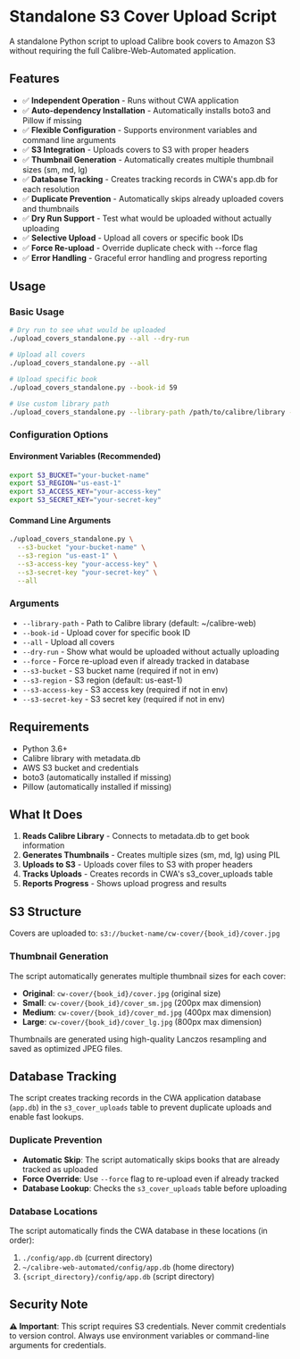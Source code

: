 # Standalone S3 Cover Upload Script

A standalone Python script to upload Calibre book covers to Amazon S3 without requiring the full Calibre-Web-Automated application.

## Features

- ✅ **Independent Operation** - Runs without CWA application
- ✅ **Auto-dependency Installation** - Automatically installs boto3 and Pillow if missing
- ✅ **Flexible Configuration** - Supports environment variables and command line arguments
- ✅ **S3 Integration** - Uploads covers to S3 with proper headers
- ✅ **Thumbnail Generation** - Automatically creates multiple thumbnail sizes (sm, md, lg)
- ✅ **Database Tracking** - Creates tracking records in CWA's app.db for each resolution
- ✅ **Duplicate Prevention** - Automatically skips already uploaded covers and thumbnails
- ✅ **Dry Run Support** - Test what would be uploaded without actually uploading
- ✅ **Selective Upload** - Upload all covers or specific book IDs
- ✅ **Force Re-upload** - Override duplicate check with --force flag
- ✅ **Error Handling** - Graceful error handling and progress reporting

## Usage

### Basic Usage

```bash
# Dry run to see what would be uploaded
./upload_covers_standalone.py --all --dry-run

# Upload all covers
./upload_covers_standalone.py --all

# Upload specific book
./upload_covers_standalone.py --book-id 59

# Use custom library path
./upload_covers_standalone.py --library-path /path/to/calibre/library --all
```

### Configuration Options

#### Environment Variables (Recommended)
```bash
export S3_BUCKET="your-bucket-name"
export S3_REGION="us-east-1"
export S3_ACCESS_KEY="your-access-key"
export S3_SECRET_KEY="your-secret-key"
```

#### Command Line Arguments
```bash
./upload_covers_standalone.py \
  --s3-bucket "your-bucket-name" \
  --s3-region "us-east-1" \
  --s3-access-key "your-access-key" \
  --s3-secret-key "your-secret-key" \
  --all
```

### Arguments

- `--library-path` - Path to Calibre library (default: ~/calibre-web)
- `--book-id` - Upload cover for specific book ID
- `--all` - Upload all covers
- `--dry-run` - Show what would be uploaded without actually uploading
- `--force` - Force re-upload even if already tracked in database
- `--s3-bucket` - S3 bucket name (required if not in env)
- `--s3-region` - S3 region (default: us-east-1)
- `--s3-access-key` - S3 access key (required if not in env)
- `--s3-secret-key` - S3 secret key (required if not in env)

## Requirements

- Python 3.6+
- Calibre library with metadata.db
- AWS S3 bucket and credentials
- boto3 (automatically installed if missing)
- Pillow (automatically installed if missing)

## What It Does

1. **Reads Calibre Library** - Connects to metadata.db to get book information
2. **Generates Thumbnails** - Creates multiple sizes (sm, md, lg) using PIL
3. **Uploads to S3** - Uploads cover files to S3 with proper headers
4. **Tracks Uploads** - Creates records in CWA's s3_cover_uploads table
5. **Reports Progress** - Shows upload progress and results

## S3 Structure

Covers are uploaded to: `s3://bucket-name/cw-cover/{book_id}/cover.jpg`

### Thumbnail Generation

The script automatically generates multiple thumbnail sizes for each cover:

- **Original**: `cw-cover/{book_id}/cover.jpg` (original size)
- **Small**: `cw-cover/{book_id}/cover_sm.jpg` (200px max dimension)
- **Medium**: `cw-cover/{book_id}/cover_md.jpg` (400px max dimension)  
- **Large**: `cw-cover/{book_id}/cover_lg.jpg` (800px max dimension)

Thumbnails are generated using high-quality Lanczos resampling and saved as optimized JPEG files.

## Database Tracking

The script creates tracking records in the CWA application database (`app.db`) in the `s3_cover_uploads` table to prevent duplicate uploads and enable fast lookups.

### Duplicate Prevention

- **Automatic Skip**: The script automatically skips books that are already tracked as uploaded
- **Force Override**: Use `--force` flag to re-upload even if already tracked
- **Database Lookup**: Checks the `s3_cover_uploads` table before uploading

### Database Locations

The script automatically finds the CWA database in these locations (in order):
1. `./config/app.db` (current directory)
2. `~/calibre-web-automated/config/app.db` (home directory)
3. `{script_directory}/config/app.db` (script directory)

## Security Note

**⚠️ Important**: This script requires S3 credentials. Never commit credentials to version control.
Always use environment variables or command-line arguments for credentials.

